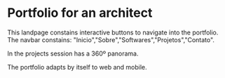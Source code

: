 # Portfolio for an architect
This landpage constains interactive buttons to navigate into the portfolio.
The navbar constains: 
"Inicio","Sobre","Softwares","Projetos","Contato".

In the projects session has a 360º panorama.

The portfolio adapts by itself to web and mobile.
